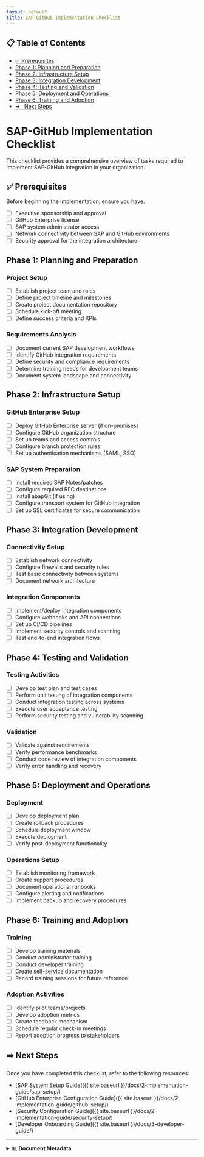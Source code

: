 ```yaml
---
layout: default
title: SAP-GitHub Implementation Checklist
---
```


## 📋 Table of Contents

- [✅ Prerequisites](#prerequisites)
- [Phase 1: Planning and Preparation](#phase-1-planning-and-preparation)
- [Phase 2: Infrastructure Setup](#phase-2-infrastructure-setup)
- [Phase 3: Integration Development](#phase-3-integration-development)
- [Phase 4: Testing and Validation](#phase-4-testing-and-validation)
- [Phase 5: Deployment and Operations](#phase-5-deployment-and-operations)
- [Phase 6: Training and Adoption](#phase-6-training-and-adoption)
- [➡
️ ️ Next Steps](#next-steps)


# SAP-GitHub Implementation Checklist

This checklist provides a comprehensive overview of tasks required to implement SAP-GitHub integration in your organization.

## ✅ Prerequisites

Before beginning the implementation, ensure you have:

- [ ] Executive sponsorship and approval
- [ ] GitHub Enterprise license
- [ ] SAP system administrator access
- [ ] Network connectivity between SAP and GitHub environments
- [ ] Security approval for the integration architecture

## Phase 1: Planning and Preparation

### Project Setup

- [ ] Establish project team and roles
- [ ] Define project timeline and milestones
- [ ] Create project documentation repository
- [ ] Schedule kick-off meeting
- [ ] Define success criteria and KPIs

### Requirements Analysis

- [ ] Document current SAP development workflows
- [ ] Identify GitHub integration requirements
- [ ] Define security and compliance requirements
- [ ] Determine training needs for development teams
- [ ] Document system landscape and connectivity

## Phase 2: Infrastructure Setup

### GitHub Enterprise Setup

- [ ] Deploy GitHub Enterprise server (if on-premises)
- [ ] Configure GitHub organization structure
- [ ] Set up teams and access controls
- [ ] Configure branch protection rules
- [ ] Set up authentication mechanisms (SAML, SSO)

### SAP System Preparation

- [ ] Install required SAP Notes/patches
- [ ] Configure required RFC destinations
- [ ] Install abapGit (if using)
- [ ] Configure transport system for GitHub integration
- [ ] Set up SSL certificates for secure communication

## Phase 3: Integration Development

### Connectivity Setup

- [ ] Establish network connectivity
- [ ] Configure firewalls and security rules
- [ ] Test basic connectivity between systems
- [ ] Document network architecture

### Integration Components

- [ ] Implement/deploy integration components
- [ ] Configure webhooks and API connections
- [ ] Set up CI/CD pipelines
- [ ] Implement security controls and scanning
- [ ] Test end-to-end integration flows

## Phase 4: Testing and Validation

### Testing Activities

- [ ] Develop test plan and test cases
- [ ] Perform unit testing of integration components
- [ ] Conduct integration testing across systems
- [ ] Execute user acceptance testing
- [ ] Perform security testing and vulnerability scanning

### Validation

- [ ] Validate against requirements
- [ ] Verify performance benchmarks
- [ ] Conduct code review of integration components
- [ ] Verify error handling and recovery

## Phase 5: Deployment and Operations

### Deployment

- [ ] Develop deployment plan
- [ ] Create rollback procedures
- [ ] Schedule deployment window
- [ ] Execute deployment
- [ ] Verify post-deployment functionality

### Operations Setup

- [ ] Establish monitoring framework
- [ ] Create support procedures
- [ ] Document operational runbooks
- [ ] Configure alerting and notifications
- [ ] Implement backup and recovery procedures

## Phase 6: Training and Adoption

### Training

- [ ] Develop training materials
- [ ] Conduct administrator training
- [ ] Conduct developer training
- [ ] Create self-service documentation
- [ ] Record training sessions for future reference

### Adoption Activities

- [ ] Identify pilot teams/projects
- [ ] Develop adoption metrics
- [ ] Create feedback mechanism
- [ ] Schedule regular check-in meetings
- [ ] Report adoption progress to stakeholders

## ➡️ Next Steps

Once you have completed this checklist, refer to the following resources:

- [SAP System Setup Guide]({{ site.baseurl }}/docs/2-implementation-guide/sap-setup/)
- [GitHub Enterprise Configuration Guide]({{ site.baseurl }}/docs/2-implementation-guide/github-setup/)
- [Security Configuration Guide]({{ site.baseurl }}/docs/2-implementation-guide/security-setup/)
- [Developer Onboarding Guide]({{ site.baseurl }}/docs/3-developer-guide/) 
---

<details>
<summary><strong>📊 Document Metadata</strong></summary>

- **Last Updated:** 2025-04-07
- **Version:** 1.0.0
- **Status:** Published
</details>
